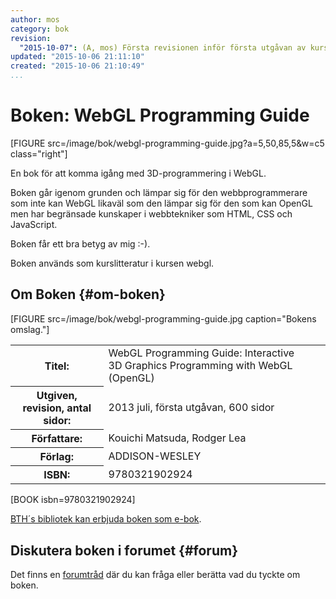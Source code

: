 ```yaml
---
author: mos
category: bok
revision:
  "2015-10-07": (A, mos) Första revisionen inför första utgåvan av kursen webgl.
updated: "2015-10-06 21:11:10"
created: "2015-10-06 21:10:49"
...
```

Boken: WebGL Programming Guide
==================================

[FIGURE src=/image/bok/webgl-programming-guide.jpg?a=5,50,85,5&w=c5 class="right"]

En bok för att komma igång med 3D-programmering i WebGL.

Boken går igenom grunden och lämpar sig för den webbprogrammerare som inte kan WebGL likaväl som den lämpar sig för den som kan OpenGL men har begränsade kunskaper i webbtekniker som HTML, CSS och JavaScript.

<!--more-->

Boken får ett bra betyg av mig :-).

Boken används som kurslitteratur i kursen webgl.



Om Boken {#om-boken}
--------------------

[FIGURE src=/image/bok/webgl-programming-guide.jpg caption="Bokens omslag."]

<table>
<tr><th>Titel:</th><td>WebGL Programming Guide: Interactive 3D Graphics Programming with WebGL (OpenGL)<td></tr>
<tr><th>Utgiven, revision, antal sidor:</th><td>2013 juli, första utgåvan, 600 sidor<td></tr>
<tr><th>Författare:</th><td>Kouichi Matsuda, Rodger Lea<td></tr>
<tr><th>Förlag:</th><td>ADDISON-WESLEY<td></tr>
<tr><th>ISBN:</th><td>9780321902924<td></tr>
</table>

[BOOK isbn=9780321902924]

[BTH´s bibliotek kan erbjuda boken som e-bok](http://goo.gl/qti57A).



Diskutera boken i forumet {#forum}
----------------------------------

Det finns en [forumtråd](t/4652) där du kan fråga eller berätta vad du tyckte om boken.




